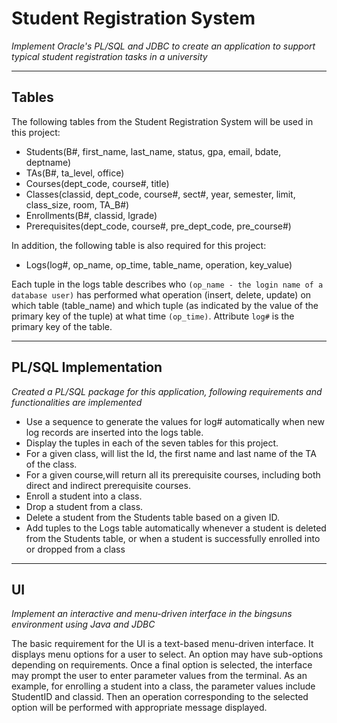 # Student Registration System

*Implement Oracle's PL/SQL and JDBC to create an application to support typical student registration tasks in a university*
***

## Tables
The following tables from the Student Registration System will be used in this project:
* Students(B#, first_name, last_name, status, gpa, email, bdate, deptname)
* TAs(B#, ta_level, office)
* Courses(dept_code, course#, title)
* Classes(classid, dept_code, course#, sect#, year, semester, limit, class_size, room, TA_B#)
* Enrollments(B#, classid, lgrade)
* Prerequisites(dept_code, course#, pre_dept_code, pre_course#)

In addition, the following table is also required for this project:
* Logs(log#, op_name, op_time, table_name, operation, key_value)

Each tuple in the logs table describes who `(op_name - the login name of a database user)` has performed what operation (insert, delete, update) on which table (table_name) and which tuple (as indicated by the value of the primary key of the tuple) at what time `(op_time)`. Attribute `log#` is the primary key of the table.

****
## PL/SQL Implementation
*Created a PL/SQL package for this application, following requirements and functionalities are implemented*
* Use a sequence to generate the values for log# automatically when new log records are inserted into the logs table. 
* Display the tuples in each of the seven tables for this project. 
* For a given class, will list the Id, the first name and last name of the TA of the class. 
* For a given course,will return all its prerequisite courses, including both direct and indirect prerequisite courses. 
* Enroll a student into a class. 
* Drop a student from a class. 
* Delete a student from the Students table based on a given ID.
* Add tuples to the Logs table automatically whenever a student is deleted from the Students table, or when a student is successfully enrolled into or dropped from a class 

***
## UI
*Implement an interactive and menu-driven interface in the bingsuns environment using Java and JDBC*

The basic requirement for the UI is a text-based menu-driven interface. It displays menu options for a user to select. An option may have sub-options depending on requirements. Once a final option is selected, the interface may prompt the user to enter parameter values from the terminal. As an example, for enrolling a student into a class, the parameter values include StudentID and classid. Then an operation corresponding to the selected option will be performed with appropriate message displayed.
